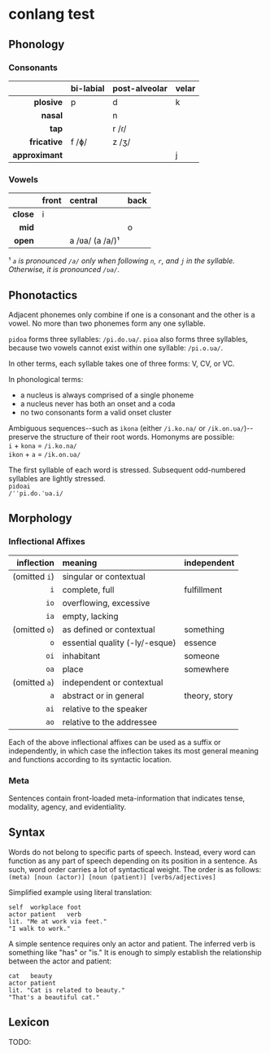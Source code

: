 # conlang test

## Phonology

### Consonants

|                 | bi-labial | post-alveolar | velar |
| --------------: | :-------- | :------------ | :---- |
|     **plosive** | p         | d             | k     |
|       **nasal** |           | n             |       |
|         **tap** |           | r /ɾ/         |       |
|   **fricative** | f /ɸ/     | z /ʒ/         |       |
| **approximant** |           |               | j     |

### Vowels

|           | front | central         | back |
| --------: | :---- | :-------------- | :--- |
| **close** | i     |                 |      |
|   **mid** |       |                 | o    |
|  **open** |       | a /ʋa/ (a /a/)¹ |      |

¹ *`a` is pronounced `/a/` only when following `n`, `r`, and `j` in the syllable. Otherwise, it is pronounced `/ʋa/`.*

## Phonotactics

Adjacent phonemes only combine if one is a consonant and the other is a vowel. No more than two phonemes form any one syllable.

`pidoa` forms three syllables: `/pi.do.ʋa/`. `pioa` also forms three syllables, because two vowels cannot exist within one syllable: `/pi.o.ʋa/`.

In other terms, each syllable takes one of three forms: V, CV, or VC.

In phonological terms:

- a nucleus is always comprised of a single phoneme
- a nucleus never has both an onset and a coda
- no two consonants form a valid onset cluster

Ambiguous sequences--such as `ikona` (either `/i.ko.na/` or `/ik.on.ʋa/`)--preserve the structure of their root words. Homonyms are possible:  
`i` + `kona` = `/i.ko.na/`  
`ikon` + `a` = `/ik.on.ʋa/`

The first syllable of each word is stressed. Subsequent odd-numbered syllables are lightly stressed.  
`pidoai`  
`/ˈˈpi.do.ˈʋa.i/`

## Morphology

### Inflectional Affixes

|    inflection | meaning                        | independent   |
| ------------: | :----------------------------- | :------------ |
| (omitted `i`) | singular or contextual         |               |
|           `i` | complete, full                 | fulfillment   |
|          `io` | overflowing, excessive         |               |
|          `ia` | empty, lacking                 |               |
| (omitted `o`) | as defined or contextual       | something     |
|           `o` | essential quality (-ly/-esque) | essence       |
|          `oi` | inhabitant                     | someone       |
|          `oa` | place                          | somewhere     |
| (omitted `a`) | independent or contextual      |               |
|           `a` | abstract or in general         | theory, story |
|          `ai` | relative to the speaker        |               |
|          `ao` | relative to the addressee      |               |

Each of the above inflectional affixes can be used as a suffix or independently, in which case the inflection takes its most general meaning and functions according to its syntactic location.

### Meta

Sentences contain front-loaded meta-information that indicates tense, modality, agency, and evidentiality.

## Syntax

Words do not belong to specific parts of speech. Instead, every word can function as any part of speech depending on its position in a sentence. As such, word order carries a lot of syntactical weight. The order is as follows:  
`(meta) [noun (actor)] [noun (patient)] [verbs/adjectives]`

Simplified example using literal translation:

	self  workplace foot
	actor patient   verb
	lit. "Me at work via feet."
	"I walk to work."

A simple sentence requires only an actor and patient. The inferred verb is something like "has" or "is." It is enough to simply establish the relationship between the actor and patient:

	cat   beauty
	actor patient
	lit. "Cat is related to beauty."
	"That's a beautiful cat."

## Lexicon

TODO:
